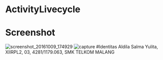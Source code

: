 # ActivityLivecycle
# Screenshot
![screenshot_20161009_174929](https://cloud.githubusercontent.com/assets/22114844/19220075/84f7a518-8daf-11e6-90ac-ceb7068a8cdf.png)
![capture](https://cloud.githubusercontent.com/assets/22114844/19220078/8e6d5aac-8daf-11e6-9efb-afcec63c25a4.PNG)
#Identitas
Aldila Salma Yulita, XIIRPL2, 03, 4281/1179.063, SMK TELKOM MALANG
